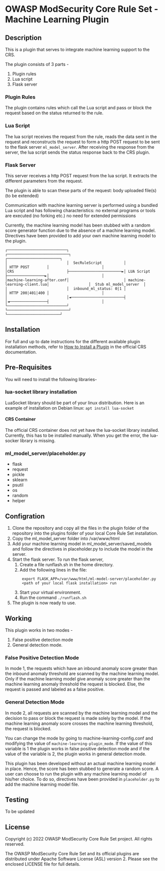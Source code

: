 # OWASP ModSecurity Core Rule Set - Machine Learning Plugin

## Description

This is a plugin that serves to integrate machine learning support to the CRS.

The plugin consists of 3 parts -
1. Plugin rules
2. Lua script
3. Flask server

### Plugin Rules
The plugin contains rules which call the Lua script and pass or block the request based on the status returned to the rule.

### Lua Script
The lua script receives the request from the rule, reads the data sent in the request and reconstructs the request to form a http POST request to be sent to the flask server ```ml_model_server```. After receiving the response from the server, the lua script sends the status response back to the CRS plugin. 

### Flask Server
This server receives a http POST request from the lua script. It extracts the different parameters from the request. 

The plugin is able to scan these parts of the request:
body
uploaded file(s) (to be extended)

Communication with machine learning server is performed using a bundled Lua script and has following characteristics:
no external programs or tools are executed (no forking etc.)
no need for extended permissions

Currently, the machine learning model has been stubbed with a random score generator function due to the absence of a machine learning model. Directives have been provided to add your own machine learning model to the plugin.

```
┌───────────────────────────┐                         ┌────────────────────────────┐                  ┌────────────────────────┐
│                           │  SecRuleScript          │                            │ HTTP POST        │                        │
│CRS                        ├────────────────────────►│ LUA Script                 ├─────────────────►│                        │
│machine-learning-after.conf│                         │ machine-learning-client.lua│                  │  Stub ml_model_server  │
│                           │  inbound_ml_status: 0|1 │                            │ HTTP 200|401|400 │                        │
│                           │◄────────────────────────┤                            │◄─────────────────┤                        │
└───────────────────────────┘                         └────────────────────────────┘                  └────────────────────────┘
```
## Installation

For full and up to date instructions for the different available plugin
installation methods, refer to [How to Install a Plugin](https://coreruleset.org/docs/concepts/plugins/#how-to-install-a-plugin)
in the official CRS documentation.

## Pre-Requisites
You will need to install the following libraries-

### lua-socket library installation
LuaSocket library should be part of your linux distribution. Here is an example of installation on Debian linux:
```apt install lua-socket```

#### CRS Container
The official CRS container does not yet have the lua-socket library installed. Currently, this has to be installed manually.
When you get the error, the lua-socker library is missing.


### ml_model_server/placeholder.py
- flask
- request 
- pickle 
- sklearn
- psutil
- os
- random
- helper

## Configration 
1. Clone the repository and copy all the files in the plugin folder of the repository into the plugins folder of your local Core Rule Set installation.
2. Copy the ml_model_server folder into /var/www/html
3. Add your machine learning model in ml_model_server/saved_models and follow the directives in placeholder.py to include the model in the server.
4. Start the flask server. To run the flask server, 
   1. Create a file runflash.sh in the home directory.
   2. Add the following lines in the file:
      ```
       export FLASK_APP=/var/www/html/ml-model-server/placeholder.py
       <path of your local flask installation> run
      ```
   3. Start your virtual environment.
   4. Run the command ``` ./runflash.sh ```
5. The plugin is now ready to use.

## Working

This plugin works in two modes - 
1. False positive detection mode
2. General detection mode.

### False Positive Detection Mode
In mode 1, the requests which have an inbound anomaly score greater than the inbound anomaly threshold are scanned by the machine learning model. Only if the machine learning model give anomaly score greater than the machine learning anomaly threshold the request is blocked. Else, the request is passed and labeled as a false positive.

### General Detection Mode
In mode 2, all requests are scanned by the machine learning model and the decision to pass or block the request is made solely by the model. If the machine learning anomaly score crosses the machine learning threshold, the request is blocked.

You can change the mode by going to machine-learning-config.conf and modifying the value of ```machine-learning-plugin_mode```. If the value of this variable is 1 the plugin works in false positive detection mode and if the value of the variable is 2, the plugin works in general detection mode.

This plugin has been developed without an actual machine learning model in place. Hence, the score has been stubbed to generate a random score. A user can choose to run the plugin with any machine learning model of his/her choice. To do so, directives have been provided in ```placeholder.py``` to add the machine learning model file.

## Testing

To be updated

## License

Copyright (c) 2022 OWASP ModSecurity Core Rule Set project. All rights reserved.

The OWASP ModSecurity Core Rule Set and its official plugins are distributed
under Apache Software License (ASL) version 2. Please see the enclosed LICENSE
file for full details.
